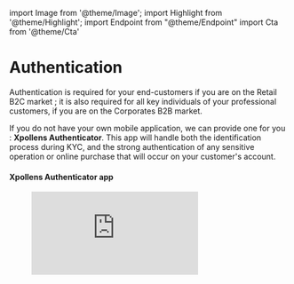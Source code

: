 import Image from '@theme/Image';
import Highlight from '@theme/Highlight';
import Endpoint from "@theme/Endpoint"
import Cta from '@theme/Cta'

# Authentication 

Authentication is required for your end-customers if you are on the Retail B2C market ; it is also required for all key individuals of your professional customers, if you are on the Corporates B2B market.

<Highlight type="tip">

If you do not have your own mobile application, we can provide one for you : ****Xpollens Authenticator****. This app will handle both the identification process during KYC, and the strong authentication of any sensitive operation or online purchase that will occur on your customer's account.

</Highlight>

#### Xpollens Authenticator app
<figure class="video_container">
  <iframe src="https://youtu.be/pbnxhOlhNDg" frameborder="0" allowfullscreen="true"> </iframe>
</figure>
